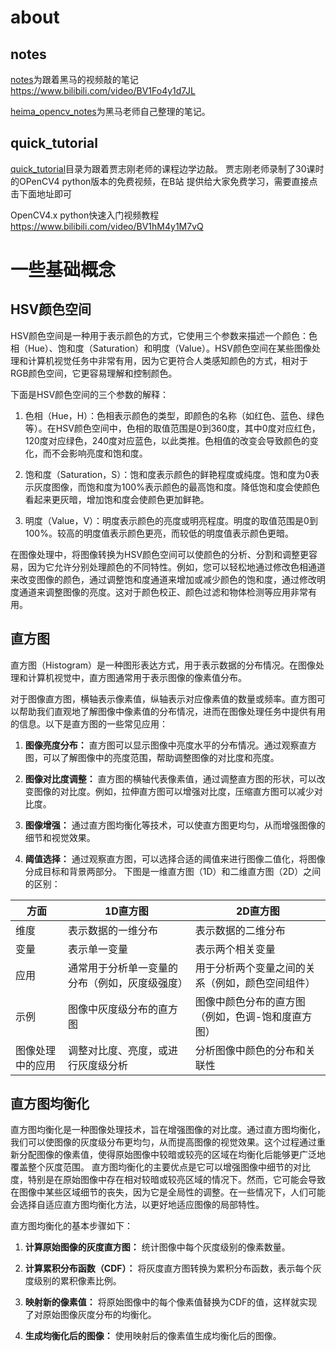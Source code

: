 # about
## notes
[notes](notes)为跟着黑马的视频敲的笔记
https://www.bilibili.com/video/BV1Fo4y1d7JL

[heima_opencv_notes](heima_opencv_notes)为黑马老师自己整理的笔记。

## quick_tutorial
[quick_tutorial](quick_tutorial)目录为跟着贾志刚老师的课程边学边敲。
贾志刚老师录制了30课时的OPenCV4 python版本的免费视频，在B站
提供给大家免费学习，需要直接点击下面地址即可

OpenCV4.x  python快速入门视频教程
https://www.bilibili.com/video/BV1hM4y1M7vQ

# 一些基础概念
## HSV颜色空间
HSV颜色空间是一种用于表示颜色的方式，它使用三个参数来描述一个颜色：色相（Hue）、饱和度（Saturation）和明度（Value）。HSV颜色空间在某些图像处理和计算机视觉任务中非常有用，因为它更符合人类感知颜色的方式，相对于RGB颜色空间，它更容易理解和控制颜色。

下面是HSV颜色空间的三个参数的解释：

1. 色相（Hue，H）：色相表示颜色的类型，即颜色的名称（如红色、蓝色、绿色等）。在HSV颜色空间中，色相的取值范围是0到360度，其中0度对应红色，120度对应绿色，240度对应蓝色，以此类推。色相值的改变会导致颜色的变化，而不会影响亮度和饱和度。

2. 饱和度（Saturation，S）：饱和度表示颜色的鲜艳程度或纯度。饱和度为0表示灰度图像，而饱和度为100%表示颜色的最高饱和度。降低饱和度会使颜色看起来更灰暗，增加饱和度会使颜色更加鲜艳。

3. 明度（Value，V）：明度表示颜色的亮度或明亮程度。明度的取值范围是0到100%。较高的明度值表示颜色更亮，而较低的明度值表示颜色更暗。

在图像处理中，将图像转换为HSV颜色空间可以使颜色的分析、分割和调整更容易，因为它允许分别处理颜色的不同特性。例如，您可以轻松地通过修改色相通道来改变图像的颜色，通过调整饱和度通道来增加或减少颜色的饱和度，通过修改明度通道来调整图像的亮度。这对于颜色校正、颜色过滤和物体检测等应用非常有用。

## 直方图
直方图（Histogram）是一种图形表达方式，用于表示数据的分布情况。在图像处理和计算机视觉中，直方图通常用于表示图像的像素值分布。

对于图像直方图，横轴表示像素值，纵轴表示对应像素值的数量或频率。直方图可以帮助我们直观地了解图像中像素值的分布情况，进而在图像处理任务中提供有用的信息。以下是直方图的一些常见应用：

1. **图像亮度分布：** 直方图可以显示图像中亮度水平的分布情况。通过观察直方图，可以了解图像中的亮度范围，帮助调整图像的对比度和亮度。

2. **图像对比度调整：** 直方图的横轴代表像素值，通过调整直方图的形状，可以改变图像的对比度。例如，拉伸直方图可以增强对比度，压缩直方图可以减少对比度。

3. **图像增强：** 通过直方图均衡化等技术，可以使直方图更均匀，从而增强图像的细节和视觉效果。

4. **阈值选择：** 通过观察直方图，可以选择合适的阈值来进行图像二值化，将图像分成目标和背景两部分。
下图是一维直方图（1D）和二维直方图（2D）之间的区别：

| 方面                | 1D直方图                           | 2D直方图                           |
|---------------------|------------------------------------|------------------------------------|
| 维度               | 表示数据的一维分布                 | 表示数据的二维分布                 |
| 变量               | 表示单一变量                       | 表示两个相关变量                   |
| 应用               | 通常用于分析单一变量的分布（例如，灰度级强度） | 用于分析两个变量之间的关系（例如，颜色空间组件） |
| 示例               | 图像中灰度级分布的直方图            | 图像中颜色分布的直方图（例如，色调-饱和度直方图） |
| 图像处理中的应用  | 调整对比度、亮度，或进行灰度级分析 | 分析图像中颜色的分布和关联性        |

## 直方图均衡化
直方图均衡化是一种图像处理技术，旨在增强图像的对比度。通过直方图均衡化，我们可以使图像的灰度级分布更均匀，从而提高图像的视觉效果。这个过程通过重新分配图像的像素值，使得原始图像中较暗或较亮的区域在均衡化后能够更广泛地覆盖整个灰度范围。
直方图均衡化的主要优点是它可以增强图像中细节的对比度，特别是在原始图像中存在相对较暗或较亮区域的情况下。然而，它可能会导致在图像中某些区域细节的丧失，因为它是全局性的调整。在一些情况下，人们可能会选择自适应直方图均衡化方法，以更好地适应图像的局部特性。

直方图均衡化的基本步骤如下：

1. **计算原始图像的灰度直方图：** 统计图像中每个灰度级别的像素数量。

2. **计算累积分布函数（CDF）：** 将灰度直方图转换为累积分布函数，表示每个灰度级别的累积像素比例。

3. **映射新的像素值：** 将原始图像中的每个像素值替换为CDF的值，这样就实现了对原始图像灰度分布的均衡化。

4. **生成均衡化后的图像：** 使用映射后的像素值生成均衡化后的图像。



